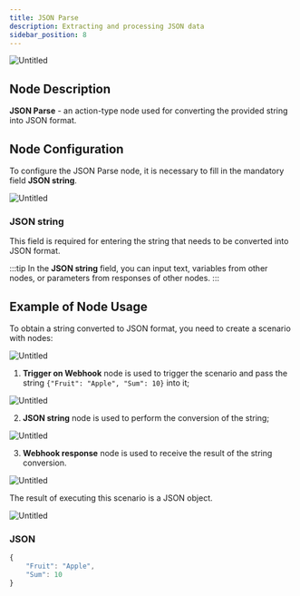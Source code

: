 ```yaml
---
title: JSON Parse
description: Extracting and processing JSON data
sidebar_position: 8
---
```


![Untitled](/img/placeholder.webp)

## **Node Description**

**JSON Parse** - an action-type node used for converting the provided string into JSON format.

## **Node Configuration**

To configure the JSON Parse node, it is necessary to fill in the mandatory field **JSON string**.

![Untitled](/img/placeholder.webp)

### **JSON string**

This field is required for entering the string that needs to be converted into JSON format.

:::tip
In the **JSON string** field, you can input text, variables from other nodes, or parameters from responses of other nodes.
:::

## **Example of Node Usage**

To obtain a string converted to JSON format, you need to create a scenario with nodes: 

![Untitled](/img/placeholder.webp)

1. **Trigger on Webhook** node is used to trigger the scenario and pass the string `{"Fruit": "Apple", "Sum": 10}` into it;

![Untitled](/img/placeholder.webp)

2. **JSON string** node is used to perform the conversion of the string;

![Untitled](/img/placeholder.webp)

3. **Webhook response** node is used to receive the result of the string conversion.

![Untitled](/img/placeholder.webp)

The result of executing this scenario is a JSON object.

![Untitled](/img/placeholder.webp)

### JSON

```jsx
{
	"Fruit": "Apple",
	"Sum": 10
}
